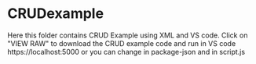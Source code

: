 # CRUDexample
Here this folder contains CRUD Example using XML and VS code.
Click on "VIEW RAW" to download the CRUD example code and run in VS code 
https://localhost:5000 or you can change in package-json and in script.js 
